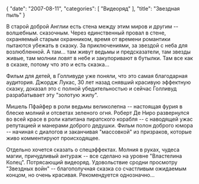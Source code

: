 {
   "date": "2007-08-11",
   "categories": [
      "Видеоряд"
   ],
   "title": "Звездная пыль"
}

В старой доброй Англии есть стена между этим миров и другим -- волшебным. сказочным. Через единственный провал в стене, охраняемый старым охранником, время от времени романтики пытаются убежать в сказку. За приключениями, за звездой с неба для возлюбленной. А там... там живут ведьмы и предсказатели, там звезды живые, там молнии ловят в небе и закупоривают в бутылки. Там все как в сказке, потому что это и есть сказка...

Фильм для детей, в Голливуде уже поняли, что это самая благодарная аудитория. Джордж Лукас, 30 лет назад снявший красивую эффектную сказку, доказал это с полной убедительностью и сейчас Голливуд разрабатывает эту "золотую жилу".

Мишель Пфайфер в роли ведьмы великолепна -- настоящая фурия в блеске молний и отсветах зеленого огня. Роберт Де Ниро развернулся во всей красе в роли капитана пиратского корабля -- с наводящей ужас репутацией и манерами доброго дедушки. Фильм полон доброго юмора -- начиная с диалогов и заканчивая "массовкой" из призраков, которые живо комментируют происходящее.

Отдельно хочется сказать о спецэффектах. Молния в руках, чудеса магии, причудливый антураж -- все сделано на уровне "Властелина Колец". Потрясающий видеоряд. Удовольствие сродни просмотру "Звездных войн" -- благополучная сказка со счастливым ожидаемым концом, но очень красивая. Рекомендуется однозначно...
